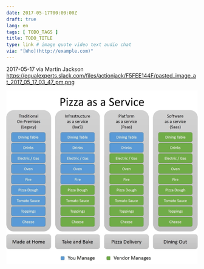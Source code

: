 ```yaml
---
date: 2017-05-17T00:00:00Z
draft: true
lang: en
tags: [ TODO_TAGS ]
title: TODO_TITLE
type: link # image quote video text audio chat
via: "[Who](http://example.com)"
---
```



2017-05-17 via Martin Jackson
https://equalexperts.slack.com/files/actionjack/F5FEE144F/pasted_image_at_2017_05_17_03_47_pm.png

![2017-05-17 via Martin Jackson](2017-05-17%20via%20Martin%20Jackson.png)

